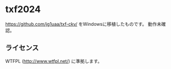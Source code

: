 # txf2024

https://github.com/jg1uaa/txf-ckv/
をWindowsに移植したものです。
動作未確認。

## ライセンス

WTFPL (http://www.wtfpl.net/) に準拠します。

